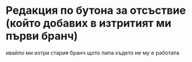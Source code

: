 # Редакция по бутона за отсъствие (който добавих в изтритият ми първи бранч)
ивайло ми изтри стария бранч щото пипа където не му е работата
